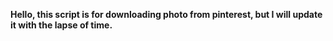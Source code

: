 **Hello, this script is for downloading photo from pinterest, but I will update it with the lapse of time.**
